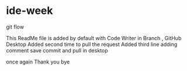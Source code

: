 # ide-week
git flow

This ReadMe file is added by default with Code Writer in Branch , GitHub Desktop
Added second time to pull the request
Added third line adding comment save  commit and pull in desktop

once again
Thank you bye
